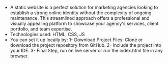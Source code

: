 - A static website is a perfect solution for marketing agencies looking to establish a strong online identity without the complexity of ongoing maintenance.
  This streamlined approach offers a  professional and visually appealing platform to showcase your agency's services, client portfolio, and team expertise.
- Technologies used: HTML, CSS, JS
- You can set it up locally by:
    1- Download Project Files: Clone or download the project repository from GitHub.
    2- Include the project into your IDE.
    3- Final Step, run on live server or run the index.html file in any browser.
